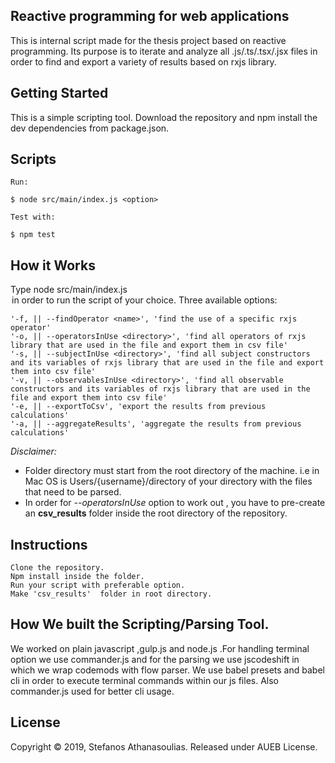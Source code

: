 ## Reactive programming for web applications

This is internal script made for the thesis project based on reactive programming. Its purpose is to iterate and analyze all .js/.ts/.tsx/.jsx files in order to find and export a variety of results based on rxjs library.

## Getting Started

This is a simple scripting tool. Download the repository and npm install the dev dependencies from package.json.

## Scripts

```
Run:

$ node src/main/index.js <option>

Test with:

$ npm test
```

## How it Works

Type node src/main/index.js <option> in order to run the script of your choice.
Three available options:

```
'-f, || --findOperator <name>', 'find the use of a specific rxjs operator'
'-o, || --operatorsInUse <directory>', 'find all operators of rxjs library that are used in the file and export them in csv file'
'-s, || --subjectInUse <directory>', 'find all subject constructors and its variables of rxjs library that are used in the file and export them into csv file'
'-v, || --observablesInUse <directory>', 'find all observable constructors and its variables of rxjs library that are used in the file and export them into csv file'
'-e, || --exportToCsv', 'export the results from previous calculations'
'-a, || --aggregateResults', 'aggregate the results from previous calculations'
```

_Disclaimer:_

- Folder directory must start from the root directory of the machine. i.e in Mac OS is Users/{username}/directory of your directory with the files that need to be parsed.
- In order for _--operatorsInUse_ option to work out , you have to pre-create an **csv_results** folder inside the root directory of the repository.

## Instructions

```
Clone the repository.
Npm install inside the folder.
Run your script with preferable option.
Make 'csv_results'  folder in root directory.
```

## How We built the Scripting/Parsing Tool.

We worked on plain javascript ,gulp.js and node.js .For handling terminal option we use commander.js and for the parsing we use jscodeshift in which we wrap codemods with flow parser. We use babel presets and babel cli in order to execute terminal commands within our js files. Also commander.js used for better cli usage.

## License

Copyright © 2019, Stefanos Athanasoulias. Released under AUEB License.
